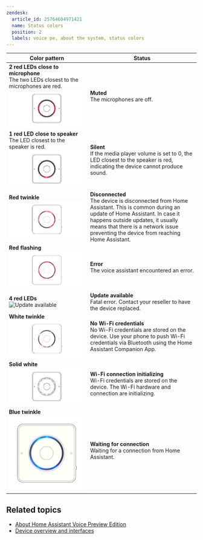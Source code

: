 ```yaml
---
zendesk:
  article_id: 25764604971421
  name: Status colors
  position: 2
  labels: voice pe, about the system, status colors
---
```



| Color pattern                                                                                                  | Status                                                                                                                                                                                                                                                        |
| -------------------------------------------------------------------------------------------------------------- | ------------------------------------------------------------------------------------------------------------------------------------------------------------------------------------------------------------------------------------------------------------- |
| **2 red LEDs close to microphone**<br>The two LEDs closest to the microphones are red.<br>![Muted](/static/img/voice-pe/status_muted.png) | **Muted**<br>The microphones are off.                                                                                                                                                                                                                         |
| **1 red LED close to speaker**<br>The LED closest to the speaker is red.<br>![Silent](/static/img/voice-pe/status_silent.png)         | **Silent**<br>If the media player volume is set to 0, the LED closest to the speaker is red, indicating the device cannot produce sound.                                                                                                                      |
| **Red twinkle**<br>![Disconnected](/static/img/voice-pe/status_red_twinkle.gif)                                | **Disconnected**<br>The device is disconnected from Home Assistant. This is common during an update of Home Assistant. In case it happens outside updates, it usually means that there is a network issue preventing the device from reaching Home Assistant. |
| **Red flashing**<br>![Error](/static/img/voice-pe/status_red_flashing.png)                                     | **Error**<br>The voice assistant encountered an error.                                                                                                                                                                                                        |
| **4 red LEDs**<br>![Update available](/static/img/voice-pe/status_4red.png)                                      | **Update available**<br>Fatal error. Contact your reseller to have the device replaced.                                                                                                                                                                                        |
| **White twinkle**<br>![No Wi-Fi credentials](/static/img/voice-pe/status_white_twinkle.gif)                    | **No Wi-Fi credentials**<br>No Wi-Fi credentials are stored on the device. Use your phone to push Wi-Fi credentials via Bluetooth using the Home Assistant Companion App.                                                                                     |
| **Solid white**<br>![Wi-Fi connection initializing](/static/img/voice-pe/status_white.png)                     | **Wi-Fi connection initializing**<br>Wi-Fi credentials are stored on the device. The Wi-Fi hardware and connection are initializing.                                                                                                                          |
| **Blue twinkle**<br>![Waiting for connection](/static/img/voice-pe/status_blue.gif)                            | **Waiting for connection**<br>Waiting for a connection from Home Assistant.                                                                                                                                                                                   |

## Related topics

- [About Home Assistant Voice Preview Edition](/hc/en-us/articles/25764286546717)
- [Device overview and interfaces](/hc/en-us/articles/25764488568605)